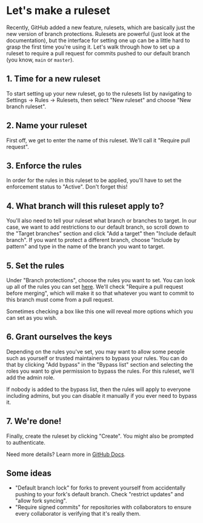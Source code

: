 # Let's make a ruleset

Recently, GitHub added a new feature, rulesets, which are basically just the new version of branch protections. Rulesets are powerful (just look at the documentation), but the interface for setting one up can be a little hard to grasp the first time you're using it. Let's walk through how to set up a ruleset to require a pull request for commits pushed to our default branch (you know, `main` or `master`).

## 1. Time for a new ruleset

To start setting up your new ruleset, go to the rulesets list by navigating to Settings → Rules → Rulesets, then select "New ruleset" and choose "New branch ruleset".

## 2. Name your ruleset

First off, we get to enter the name of this ruleset. We'll call it "Require pull request".

## 3. Enforce the rules

In order for the rules in this ruleset to be applied, you'll have to set the enforcement status to "Active". Don't forget this!

## 4. What branch will this ruleset apply to?

You'll also need to tell your ruleset what branch or branches to target. In our case, we want to add restrictions to our default branch, so scroll down to the "Target branches" section and click "Add a target" then "Include default branch". If you want to protect a different branch, choose "Include by pattern" and type in the name of the branch you want to target.

## 5. Set the rules

Under "Branch protections", choose the rules you want to set. You can look up all of the rules you can set [here](https://docs.github.com/en/repositories/configuring-branches-and-merges-in-your-repository/managing-rulesets/available-rules-for-rulesets). We'll check "Require a pull request before merging", which will make it so that whatever you want to commit to this branch must come from a pull request.

Sometimes checking a box like this one will reveal more options which you can set as you wish.

## 6. Grant ourselves the keys

Depending on the rules you've set, you may want to allow some people such as yourself or trusted maintainers to bypass your rules. You can do that by clicking "Add bypass" in the "Bypass list" section and selecting the roles you want to give permission to bypass the rules. For this ruleset, we'll add the admin role.

If nobody is added to the bypass list, then the rules will apply to everyone including admins, but you can disable it manually if you ever need to bypass it.

## 7. We're done!

Finally, create the ruleset by clicking "Create". You might also be prompted to authenticate.

Need more details? Learn more in [GitHub Docs](https://docs.github.com/en/repositories/configuring-branches-and-merges-in-your-repository/managing-rulesets/managing-rulesets-for-a-repository#creating-a-ruleset).

## Some ideas

- "Default branch lock" for forks to prevent yourself from accidentally pushing to your fork's default branch. Check "restrict updates" and "allow fork syncing".
- "Require signed commits" for repositories with collaborators to ensure every collaborator is verifying that it's really them.
